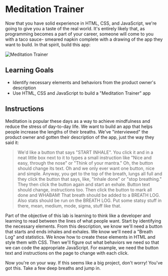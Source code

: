 # Meditation Trainer

Now that you have solid experience in HTML, CSS, and JavaScript, we're going to
give you a taste of the real world. It's entirely likely that, as programming
becomes a part of your career, someone will come to you with a taco sauce-
smeared napkin complete with a drawing of the app they want to build. In that
spirit, build this app:

![Meditation Trainer](https://curriculum-content.s3.amazonaws.com/fewds/meditation-wireframe.png)

## Learning Goals

- Identify necessary elements and behaviors from the product owner's description
- Use HTML, CSS and JavaScript to build a "Meditation Trainer" app

## Instructions

Meditation is popular these days as a way to achieve mindfulness and reduce the
stress of day-to-day life. We want to build an app that helps people increase
the lengths of their breaths. We've "interviewed" the product owner and gotten
their description of the app, just the way they said it:

> We'd like a button that says "START INHALE". You click it and in a neat little
> box next to it to types a small instruction like "Nice and easy, through the
> nose" or "Think of your mantra." Oh, the button should change its text. Oh and
> we only ever want one button, nice and simple. Anyway, you get to the top of
> the breath, lungs all full and they click the button that says, like, "Inhale
> done" or "stop breathing." They then click the button again and start an
> exhale. Button text should change, instructions too. Then click the button to
> mark all done and WHABAM! That breath should be added to a BREATH LOG. Also
> stats should be run on the BREATH LOG. Put some statsy stuff in there, mean,
> medium, mode, sigma, stuff like that.

Part of the objective of this lab is learning to think like a developer and
learning to read between the lines of what people want. Start by identifying the
necessary elements. From this description, we know we'll need a button that
starts and ends inhales and exhales. We know we'll need a "Breath Log" and
statistics. We know how to create these elements in HTML and style them with
CSS. Then we'll figure out what behaviors we need so that we can code the
appropriate JavaScript. For example, we need the button text and instructions on
the page to change with each click.

Now you're on your way. If this seems like a big project, don't worry! You've
got this. Take a few deep breaths and jump in.
